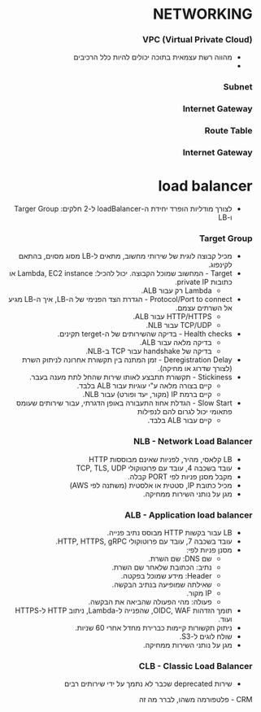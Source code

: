 <style>*{direction: rtl}</style>

# NETWORKING

### VPC (Virtual Private Cloud) 
- מהווה רשת עצמאית בתוכה יכולים להיות כלל הרכיבים
- 

### Subnet

### Internet Gateway

### Route Table

### Internet Gateway

# load balancer

- לצורך מודליות הופרד יחידת ה-loadBalancer ל-2 חלקים: Targer Group ו-LB

### Target Group

- מכיל קבוצה לוגית של שירותי מחשוב, מתאים ל-LB מסוג מסוים, בהתאם לקינפוג.
- Target - המחשוב שמוכל הקבוצה. יכול להכיל: Lambda, EC2 instance או כתובות private IP.
  - Lambda רק עבור ALB.
- Protocol/Port to connect - הגדרת הצד הפנימי של ה-LB, איך ה-LB מגיע אל השרתים עצמם.
  - HTTP/HTTPS עבור ALB.
  - TCP/UDP עבור NLB.
- Health checks - בדיקה שהשירותים של ה-terget תקינים.
  - בדיקה מלאה עבור ALB.
  - בדיקה של handshake עבור TCP ב-NLB.
- Deregistration Delay - זמן המתנה בין תקשורת אחרונה לניתוק השרת (לצורך שדרוג או מחיקה).
- Stickiness - תקשורת תתבצע לאותו שירות שהחל לתת מענה בעבר.
  - קיים בצורה מלאה ע"י עוגיות עבור ALB בלבד.
  - קיים ברמת IP (מקור, יעד ופורט) עבור NLB.
- Slow Start - הגדלת אחוז התעבורה באופן הדגרתי, עבור שירותים שעומס פתאומי יכול לגרום להם לנפילות
  - קיים עבור ALB בלבד.

### NLB - Network Load Balancer

- LB קלאסי, מהיר, לפניות שאינם מבוססות HTTP
- עובד בשכבה 4, עובד עם פרוטוקולי TCP, TLS, UDP
- מקבל מסנן פניות לפי PORT קבלה.
- מכיל כתובת IP, סטטית או אלסטית (משתנה לפי AWS)
- מגן על נותני השירות ממחיקה.


### ALB - Application load balancer

- LB עבור בקשות HTTP מבוסס נתיב פנייה.
- עובד בשכבה 7, עובד עם פרוטוקולי HTTP, HTTPS, gRPC.
- מסנן פניות לפי:
  - שם DNS: שם השרת.
  - נתיב: הכתובת שלאחר שם השרת.
  - Header: מידע שמוכל בפקטה.
  - שאילתה שמופיעה בנתיב הבקשה.
  - IP מקור.
  - פעולה: מהי הפעולה שהביאה את הבקשה.
- תומך הזדהות OIDC, WAF, שהפנייה ל-Lambda, ניתוב HTTP ל-HTTPS ועוד.
- ניתוק תקשורות קיימות כברירת מחדל אחרי 60 שניות.
- שולח לוגים ל-S3.
- מגן על נותני השירות ממחיקה.

### CLB - Classic Load Balancer

- שירות deprecated שכבר לא נתמך על ידי שירותים רבים







CRM - פלטפורמה משהו, לברר מה זה